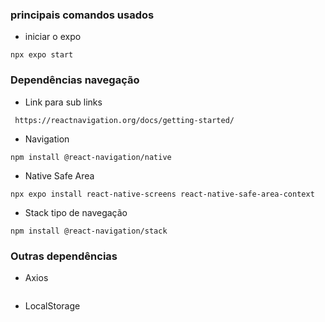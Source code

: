 ### principais comandos usados
* iniciar o expo
```
npx expo start
```
### Dependências navegação
* Link para sub links
```
 https://reactnavigation.org/docs/getting-started/
```
* Navigation
```
npm install @react-navigation/native
```

* Native Safe Area
```
npx expo install react-native-screens react-native-safe-area-context    
```

* Stack tipo de navegação
```
npm install @react-navigation/stack
```

### Outras dependências
* Axios
```
```
* LocalStorage
```
```